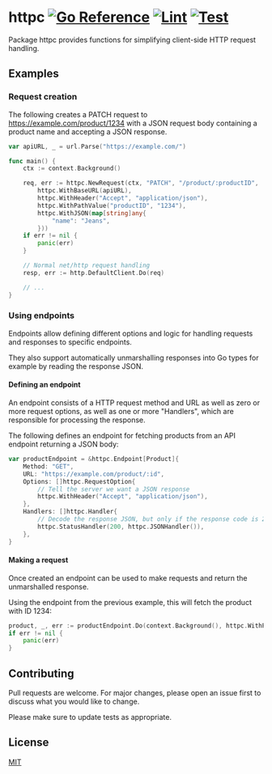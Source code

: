 # httpc [![Go Reference](https://pkg.go.dev/badge/github.com/nussjustin/httpc.svg)](https://pkg.go.dev/github.com/nussjustin/httpc) [![Lint](https://github.com/nussjustin/httpc/actions/workflows/golangci-lint.yml/badge.svg)](https://github.com/nussjustin/httpc/actions/workflows/golangci-lint.yml) [![Test](https://github.com/nussjustin/httpc/actions/workflows/test.yml/badge.svg)](https://github.com/nussjustin/httpc/actions/workflows/test.yml)

Package httpc provides functions for simplifying client-side HTTP request handling.

## Examples

### Request creation

The following creates a PATCH request to https://example.com/product/1234 with a JSON request body containing a product
name and accepting a JSON response.

```go
var apiURL, _ = url.Parse("https://example.com/")

func main() {
	ctx := context.Background()

	req, err := httpc.NewRequest(ctx, "PATCH", "/product/:productID",
		httpc.WithBaseURL(apiURL),
		httpc.WithHeader("Accept", "application/json"),
		httpc.WithPathValue("productID", "1234"),
		httpc.WithJSON(map[string]any{
			"name": "Jeans",
		}))
	if err != nil {
		panic(err)
	}

	// Normal net/http request handling
	resp, err := http.DefaultClient.Do(req)

	// ...
}
```

### Using endpoints

Endpoints allow defining different options and logic for handling requests and responses to specific endpoints.

They also support automatically unmarshalling responses into Go types for example by reading the response JSON.

#### Defining an endpoint

An endpoint consists of a HTTP request method and URL as well as zero or more request options, as well as one or more
"Handlers", which are responsible for processing the response.

The following defines an endpoint for fetching products from an API endpoint returning a JSON body:

```go
var productEndpoint = &httpc.Endpoint[Product]{
    Method: "GET",
    URL: "https://example.com/product/:id",
    Options: []httpc.RequestOption{
        // Tell the server we want a JSON response
        httpc.WithHeader("Accept", "application/json"),
    },
    Handlers: []httpc.Handler{
        // Decode the response JSON, but only if the response code is 200
        httpc.StatusHandler(200, httpc.JSONHandler()),
    },
}
```

#### Making a request

Once created an endpoint can be used to make requests and return the unmarshalled response.

Using the endpoint from the previous example, this will fetch the product with ID 1234:

```go
product, _, err := productEndpoint.Do(context.Background(), httpc.WithPathValue("id", "1234"))
if err != nil {
	panic(err)
}
```

## Contributing
Pull requests are welcome. For major changes, please open an issue first to discuss what you would like to change.

Please make sure to update tests as appropriate.

## License
[MIT](https://choosealicense.com/licenses/mit/)